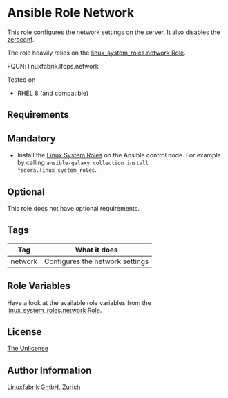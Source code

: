 # Ansible Role Network

This role configures the network settings on the server. It also disables the [zeroconf](http://www.zeroconf.org/).

The role heavily relies on the [linux_system_roles.network Role](https://github.com/linux-system-roles/network).

FQCN: linuxfabrik.lfops.network

Tested on

* RHEL 8 (and compatible)


## Requirements

## Mandatory

* Install the [Linux System Roles](https://linux-system-roles.github.io/) on the Ansible control node. For example by calling `ansible-galaxy collection install fedora.linux_system_roles`.

## Optional

This role does not have optional requirements.


## Tags

| Tag     | What it does                    |
| ---     | ------------                    |
| network | Configures the network settings |



## Role Variables

Have a look at the available role variables from the [linux_system_roles.network Role](https://github.com/linux-system-roles/network/blob/main/README.md).


## License

[The Unlicense](https://unlicense.org/)


## Author Information

[Linuxfabrik GmbH, Zurich](https://www.linuxfabrik.ch)
